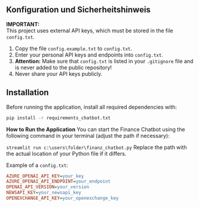 ## Konfiguration und Sicherheitshinweis

**IMPORTANT:**  
This project uses external API keys, which must be stored in the file `config.txt`.


1. Copy the file `config.example.txt` to `config.txt`.
2. Enter your personal API keys and endpoints into `config.txt`.
3. **Attention:** Make sure that `config.txt` is listed in your `.gitignore` file and is never added to the public repository!
4. Never share your API keys publicly.

## Installation

Before running the application, install all required dependencies with:

```bash
pip install -r requirements_chatbot.txt
```

**How to Run the Application**
You can start the Finance Chatbot using the following command in your terminal (adjust the path if necessary):

`streamlit run c:\users\folder\finanz_chatbot.py`
Replace the path with the actual location of your Python file if it differs.

Example of a `config.txt`:

```ini
AZURE_OPENAI_API_KEY=your_key
AZURE_OPENAI_API_ENDPOINT=your_endpoint
OPENAI_API_VERSION=your_version
NEWSAPI_KEY=your_newsapi_key
OPENEXCHANGE_API_KEY=your_openexchange_key
```
